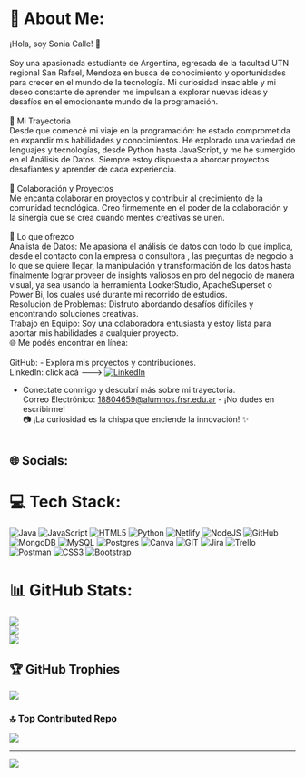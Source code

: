# 💫 About Me:
¡Hola, soy Sonia Calle! 👋<br><br>Soy una apasionada estudiante de Argentina, egresada de la facultad UTN regional San Rafael, Mendoza en busca de conocimiento y oportunidades para crecer en el mundo de la tecnología. Mi curiosidad insaciable y mi deseo constante de aprender me impulsan a explorar nuevas ideas y desafíos en el emocionante mundo de la programación.<br><br>🚀 Mi Trayectoria<br>Desde que comencé mi viaje en la programación: he estado comprometida en expandir mis habilidades y conocimientos. He explorado una variedad de lenguajes y tecnologías, desde Python hasta JavaScript, y me he sumergido en el Análisis de Datos. Siempre estoy dispuesta a abordar proyectos desafiantes y aprender de cada experiencia.<br><br>💼 Colaboración y Proyectos<br>Me encanta colaborar en proyectos y contribuir al crecimiento de la comunidad tecnológica. Creo firmemente en el poder de la colaboración y la sinergia que se crea cuando mentes creativas se unen. <br><br>🌟 Lo que ofrezco<br>Analista de Datos: Me apasiona el análisis de datos con todo lo que implica, desde el contacto con la empresa o consultora ,  las preguntas de negocio a lo que se quiere llegar, la manipulación y transformación de los datos hasta finalmente lograr proveer de insights valiosos en pro del negocio de manera visual, ya sea usando la herramienta LookerStudio, ApacheSuperset o Power Bi, los cuales usé durante mi recorrido de estudios.<br>Resolución de Problemas: Disfruto abordando desafíos difíciles y encontrando soluciones creativas.<br>Trabajo en Equipo: Soy una colaboradora entusiasta y estoy lista para aportar mis habilidades a cualquier proyecto.<br>🌐 Me podés encontrar en línea:<br><br>GitHub:  - Explora mis proyectos y contribuciones.<br>LinkedIn: click acá ---> [![LinkedIn](https://img.shields.io/badge/LinkedIn-%230077B5.svg?logo=linkedin&logoColor=white)](https://linkedin.com/in/https://www.linkedin.com/in/sonia-calle)  
- Conectate conmigo y descubrí más sobre mi trayectoria.<br>Correo Electrónico: 18804659@alumnos.frsr.edu.ar - ¡No dudes en escribirme!<br>📷 ¡La curiosidad es la chispa que enciende la innovación! ✨<br><br>


## 🌐 Socials:

# 💻 Tech Stack:
![Java](https://img.shields.io/badge/java-%23ED8B00.svg?style=for-the-badge&logo=java&logoColor=white) ![JavaScript](https://img.shields.io/badge/javascript-%23323330.svg?style=for-the-badge&logo=javascript&logoColor=%23F7DF1E) ![HTML5](https://img.shields.io/badge/html5-%23E34F26.svg?style=for-the-badge&logo=html5&logoColor=white) ![Python](https://img.shields.io/badge/python-3670A0?style=for-the-badge&logo=python&logoColor=ffdd54) ![Netlify](https://img.shields.io/badge/netlify-%23000000.svg?style=for-the-badge&logo=netlify&logoColor=#00C7B7) ![NodeJS](https://img.shields.io/badge/node.js-6DA55F?style=for-the-badge&logo=node.js&logoColor=white) ![GitHub](https://img.shields.io/badge/GitHub-%23121011.svg?style=for-the-badge&logo=github&logoColor=white) ![MongoDB](https://img.shields.io/badge/MongoDB-%234ea94b.svg?style=for-the-badge&logo=mongodb&logoColor=white) ![MySQL](https://img.shields.io/badge/mysql-%2300f.svg?style=for-the-badge&logo=mysql&logoColor=white) ![Postgres](https://img.shields.io/badge/postgres-%23316192.svg?style=for-the-badge&logo=postgresql&logoColor=white) ![Canva](https://img.shields.io/badge/Canva-%2300C4CC.svg?style=for-the-badge&logo=Canva&logoColor=white) ![GIT](https://img.shields.io/badge/Git-fc6d26?style=for-the-badge&logo=git&logoColor=white) ![Jira](https://img.shields.io/badge/jira-%230A0FFF.svg?style=for-the-badge&logo=jira&logoColor=white) ![Trello](https://img.shields.io/badge/Trello-%23026AA7.svg?style=for-the-badge&logo=Trello&logoColor=white) ![Postman](https://img.shields.io/badge/Postman-FF6C37?style=for-the-badge&logo=postman&logoColor=white) ![CSS3](https://img.shields.io/badge/css3-%231572B6.svg?style=for-the-badge&logo=css3&logoColor=white) ![Bootstrap](https://img.shields.io/badge/bootstrap-%23563D7C.svg?style=for-the-badge&logo=bootstrap&logoColor=white)
# 📊 GitHub Stats:
![](https://github-readme-stats.vercel.app/api?username=SoCalle&theme=tokyonight&hide_border=false&include_all_commits=false&count_private=false)<br/>
![](https://github-readme-streak-stats.herokuapp.com/?user=SoCalle&theme=tokyonight&hide_border=false)<br/>
![](https://github-readme-stats.vercel.app/api/top-langs/?username=SoCalle&theme=tokyonight&hide_border=false&include_all_commits=false&count_private=false&layout=compact)

## 🏆 GitHub Trophies
![](https://github-profile-trophy.vercel.app/?username=SoCalle&theme=alduin&no-frame=false&no-bg=true&margin-w=4)

### 🔝 Top Contributed Repo
![](https://github-contributor-stats.vercel.app/api?username=SoCalle&limit=5&theme=onedark&combine_all_yearly_contributions=true)

---
[![](https://visitcount.itsvg.in/api?id=SoCalle&icon=9&color=6)](https://visitcount.itsvg.in)

<!-- Proudly created with GPRM ( https://gprm.itsvg.in ) -->
